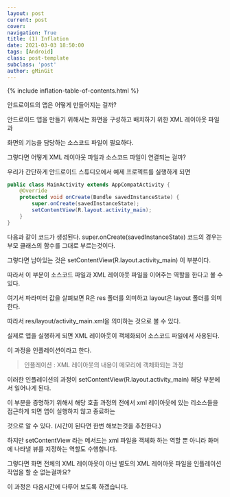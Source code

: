 ```yaml
---
layout: post
current: post
cover:
navigation: True
title: (1) Inflation
date: 2021-03-03 18:50:00
tags: [Android]
class: post-template
subclass: 'post'
author: gMinGit
---
```


{% include inflation-table-of-contents.html %}

안드로이드의 앱은 어떻게 만들어지는 걸까?

안드로이드 앱을 만들기 위해서는 화면을 구성하고 배치하기 위한 XML 레이아웃 파일과

화면의 기능을 담당하는 소스코드 파일이 필요하다.

그렇다면 어떻게 XML 레이아웃 파일과 소스코드 파일이 연결되는 걸까?

우리가 간단하게 안드로이드 스튜디오에서 예제 프로젝트를 실행하게 되면
~~~ java
public class MainActivity extends AppCompatActivity {
    @Override
    protected void onCreate(Bundle savedInstanceState) {
        super.onCreate(savedInstanceState);
        setContentView(R.layout.activity_main);
    }
}
~~~

다음과 같이 코드가 생성된다. super.onCreate(savedInstanceState) 코드의 경우는 부모 클래스의 함수를 그대로 부르는것이다.

그렇다면 남아있는 것은 setContentView(R.layout.activity_main) 이 부분이다.

따라서 이 부분이 소스코드 파일과 XML 레이아웃 파일을 이어주는 역할을 한다고 볼 수 있다.

여기서 파라미터 값을 살펴보면 R은 res 폴더를 의미하고 layout은 layout 폴더를 의미한다.

따라서 res/layout/activity_main.xml을 의미하는 것으로 볼 수 있다.

실제로 앱을 실행하게 되면 XML 레이아웃이 객체화되어 소스코드 파일에서 사용된다.

이 과정을 인플레이션이라고 한다.

> 인플레이션 : XML 레이아웃의 내용이 메모리에 객체화되는 과정

이러한 인플레이션의 과정이 setContentView(R.layout.activity_main) 해당 부분에서 일어나게 된다.

이 부분을 증명하기 위해서 해당 호출 과정의 전에서 xml 레이아웃에 있는 리소스들을 접근하게 되면 앱이 실행하지 않고 종료하는

것으로 알 수 있다. (시간이 된다면 한번 해보는것을 추천한다.)

하지만 setContentView 라는 메서드는 xml 파일을 객체화 하는 역할 뿐 아니라 화며에 나타낼 뷰를 지정하는 역할도 수행합니다.

그렇다면 화면 전체의 XML 레이아웃이 아닌 별도의 XML 레이아웃 파일을 인플레이션 작업을 할 순 없는걸까요?

이 과정은 다음시간에 다루어 보도록 하겠습니다.